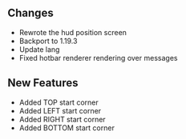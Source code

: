 ## Changes
- Rewrote the hud position screen
- Backport to 1.19.3
- Update lang
- Fixed hotbar renderer rendering over messages

## New Features
- Added TOP start corner
- Added LEFT start corner
- Added RIGHT start corner
- Added BOTTOM start corner